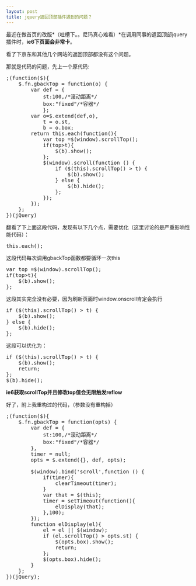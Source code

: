 ```yaml
---
layout: post
title: jquery返回顶部插件遇到的问题？
---
```


最近在做首页的改版*（吐槽下。。尼玛真心难看）*在调用同事的返回顶部jquery插件时，**ie6下页面会非常卡**。  

看了下京东和其他几个网站的返回顶部都没有这个问题。

那就是代码的问题，先上一个原代码:

<pre>
;(function($){
	$.fn.gbackTop = function(o) {
		var def = { 
			st:100,/*滚动距离*/
			box:"fixed"/*容器*/
			};
		var o=$.extend(def,o),
			t = o.st,
			b = o.box;
		return this.each(function(){
			var top =$(window).scrollTop();
			if(top>t){
				$(b).show();
			};
			$(window).scroll(function () {
				if ($(this).scrollTop() > t) {
					$(b).show();
				} else {
					$(b).hide();
				};
			});
		});
	};
})(jQuery)
</pre>

翻看了下上面这段代码，发现有以下几个点，需要优化（这里讨论的是严重影响性能代码）：

<pre>
this.each();
</pre>

这段代码每次调用gbackTop函数都要循环一次this


<pre>
var top =$(window).scrollTop();
if(top>t){
	$(b).show();
};
</pre>

这段其实完全没有必要，因为刷新页面时window.onscroll肯定会执行

<pre>
if ($(this).scrollTop() > t) {
	$(b).show();
} else {
	$(b).hide();
};
</pre>

这段可以优化为：

<pre>
if ($(this).scrollTop() > t) {
	$(b).show();
	return;
};
$(b).hide();
</pre>


**ie6获取scrollTop并且修改top值会无限触发reflow**

好了，附上我重构过的代码，（参数没有重构掉）

<pre>
;(function($){
	$.fn.gbackTop = function(opts) {
		var def = { 
			st:100,/*滚动距离*/
			box:"fixed"/*容器*/
		},
		timer = null;
		opts = $.extend({}, def, opts);
		
		$(window).bind('scroll',function () {
			if(timer){
				clearTimeout(timer);
			}
			var that = $(this);
			timer = setTimeout(function(){
				elDisplay(that);	
			},100);			
		});
		function elDisplay(el){
			el = el || $(window);
			if (el.scrollTop() > opts.st) {
				$(opts.box).show();
				return;
			};
			$(opts.box).hide();
		}
	};
})(jQuery);
</pre>
